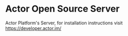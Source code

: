 # Actor Open Source Server

Actor Platform's Server, for installation instructions visit https://developer.actor.im/
